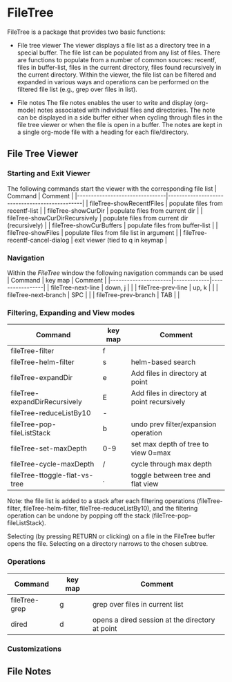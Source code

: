 # FileTree
FileTree is a package that provides two basic functions:

* File tree viewer
The viewer displays a file list as a directory tree in a special buffer.  The file list can be populated from any list of files.  There are functions to populate from a number of common sources: recentf, files in buffer-list, files in the current directory, files found recursively in the current directory.  Within the viewer, the file list can be filtered and expanded in various ways and operations can be performed on the filtered file list (e.g., grep over files in list).

* File notes
The file notes enables the user to write and display (org-mode) notes associated with individual files and directories.  The note can be displayed in a side buffer either when cycling through files in the file tree viewer or when the file is open in a buffer.  The notes are kept in a single org-mode file with a heading for each file/directory.

## File Tree Viewer

### Starting and Exit Viewer
The following commands start the viewer with the corresponding file list
| Command                        | Comment                                       |
|--------------------------------|-----------------------------------------------|
| fileTree-showRecentfFiles      | populate files from recentf-list              |
| fileTree-showCurDir            | populate files from current dir               |
| fileTree-showCurDirRecursively | populate files from current dir (recursively) | 
| fileTree-showCurBuffers        | populate files from buffer-list               |
| fileTree-showFiles             | populate files from file list in argument     |
| fileTree-recentf-cancel-dialog | exit viewer (tied to q in keymap              |


### Navigation
Within the *FileTree* window the following navigation commands can be used
| Command              | key map     | Comment         |
|----------------------|-------------|-----------------|
| fileTree-next-line   | down, j     |                 | 
| fileTree-prev-line   | up, k       |                 | 
| fileTree-next-branch | SPC         |                 | 
| fileTree-prev-branch | TAB         |                 |

### Filtering, Expanding and View modes
| Command                       | key map | Comment                                     |
|-------------------------------|---------|---------------------------------------------|
| fileTree-filter               | f       | <ADD>                                       |
| fileTree-helm-filter          | s       | helm-based search                           |
| fileTree-expandDir            | e       | Add files in directory at point             |
| fileTree-expandDirRecursively | E       | Add files in directory at point recursively |
| fileTree-reduceListBy10       | -       |                                             |
| fileTree-pop-fileListStack    | b       | undo prev filter/expansion operation        |
| fileTree-set-maxDepth         | 0-9     | set max depth of tree to view 0=max         |
| fileTree-cycle-maxDepth       | /       | cycle through max depth                     |
| fileTree-ttoggle-flat-vs-tree | .       | toggle between tree and flat view           |

Note: the file list is added to a stack after each filtering operations (fileTree-filter, fileTree-helm-filter, fileTree-reduceListBy10), and the filtering operation can be undone by popping off the stack (fileTree-pop-fileListStack).

Selecting (by pressing RETURN or clicking) on a file in the FileTree buffer opens the file.  Selecting on a directory narrows to the chosen subtree.


### Operations
| Command       | key map | Comment                                         |
|---------------|---------|-------------------------------------------------|
| fileTree-grep | g       | grep over files in current list                 |
| dired         | d       | opens a dired session at the directory at point |

### Customizations


## File Notes





